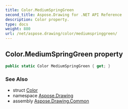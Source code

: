 ```yaml
---
title: Color.MediumSpringGreen
second_title: Aspose.Drawing for .NET API Reference
description: Color property. 
type: docs
weight: 880
url: /net/aspose.drawing/color/mediumspringgreen/
---
```

## Color.MediumSpringGreen property

```csharp
public static Color MediumSpringGreen { get; }
```

### See Also

* struct [Color](../)
* namespace [Aspose.Drawing](../../color/)
* assembly [Aspose.Drawing.Common](../../../)


